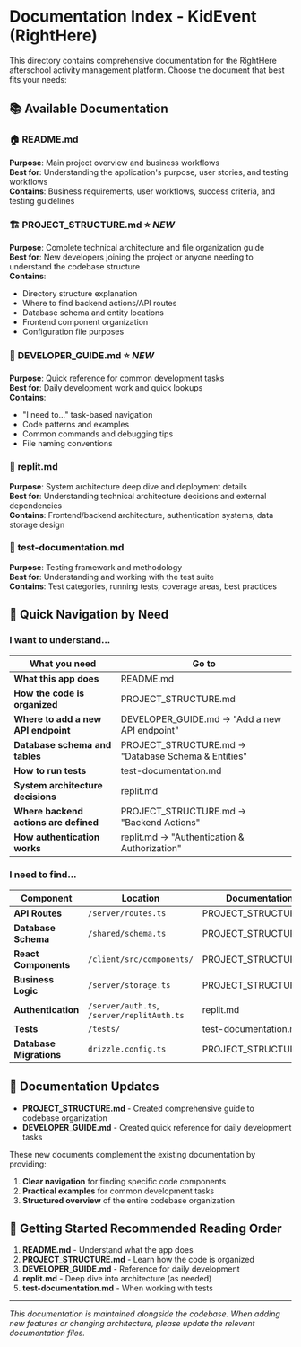 # Documentation Index - KidEvent (RightHere)

This directory contains comprehensive documentation for the RightHere afterschool activity management platform. Choose the document that best fits your needs:

## 📚 Available Documentation

### 🏠 **README.md** 
**Purpose**: Main project overview and business workflows  
**Best for**: Understanding the application's purpose, user stories, and testing workflows  
**Contains**: Business requirements, user workflows, success criteria, and testing guidelines

### 🏗️ **PROJECT_STRUCTURE.md** ⭐ *NEW*
**Purpose**: Complete technical architecture and file organization guide  
**Best for**: New developers joining the project or anyone needing to understand the codebase structure  
**Contains**: 
- Directory structure explanation
- Where to find backend actions/API routes
- Database schema and entity locations  
- Frontend component organization
- Configuration file purposes

### 🚀 **DEVELOPER_GUIDE.md** ⭐ *NEW*
**Purpose**: Quick reference for common development tasks  
**Best for**: Daily development work and quick lookups  
**Contains**:
- "I need to..." task-based navigation
- Code patterns and examples
- Common commands and debugging tips
- File naming conventions

### 🔧 **replit.md**
**Purpose**: System architecture deep dive and deployment details  
**Best for**: Understanding technical architecture decisions and external dependencies  
**Contains**: Frontend/backend architecture, authentication systems, data storage design

### 🧪 **test-documentation.md**
**Purpose**: Testing framework and methodology  
**Best for**: Understanding and working with the test suite  
**Contains**: Test categories, running tests, coverage areas, best practices

## 🎯 Quick Navigation by Need

### I want to understand...

| What you need | Go to |
|---------------|-------|
| **What this app does** | README.md |
| **How the code is organized** | PROJECT_STRUCTURE.md |
| **Where to add a new API endpoint** | DEVELOPER_GUIDE.md → "Add a new API endpoint" |
| **Database schema and tables** | PROJECT_STRUCTURE.md → "Database Schema & Entities" |
| **How to run tests** | test-documentation.md |
| **System architecture decisions** | replit.md |
| **Where backend actions are defined** | PROJECT_STRUCTURE.md → "Backend Actions" |
| **How authentication works** | replit.md → "Authentication & Authorization" |

### I need to find...

| Component | Location | Documentation |
|-----------|----------|---------------|
| **API Routes** | `/server/routes.ts` | PROJECT_STRUCTURE.md |
| **Database Schema** | `/shared/schema.ts` | PROJECT_STRUCTURE.md |
| **React Components** | `/client/src/components/` | PROJECT_STRUCTURE.md |
| **Business Logic** | `/server/storage.ts` | PROJECT_STRUCTURE.md |
| **Authentication** | `/server/auth.ts`, `/server/replitAuth.ts` | replit.md |
| **Tests** | `/tests/` | test-documentation.md |
| **Database Migrations** | `drizzle.config.ts` | PROJECT_STRUCTURE.md |

## 🔄 Documentation Updates

- **PROJECT_STRUCTURE.md** - Created comprehensive guide to codebase organization
- **DEVELOPER_GUIDE.md** - Created quick reference for daily development tasks

These new documents complement the existing documentation by providing:
1. **Clear navigation** for finding specific code components
2. **Practical examples** for common development tasks  
3. **Structured overview** of the entire codebase organization

## 🚦 Getting Started Recommended Reading Order

1. **README.md** - Understand what the app does
2. **PROJECT_STRUCTURE.md** - Learn how the code is organized  
3. **DEVELOPER_GUIDE.md** - Reference for daily development
4. **replit.md** - Deep dive into architecture (as needed)
5. **test-documentation.md** - When working with tests

---

*This documentation is maintained alongside the codebase. When adding new features or changing architecture, please update the relevant documentation files.*
